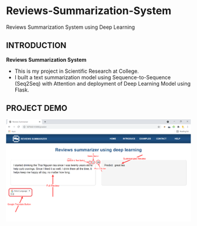 # Reviews-Summarization-System
Reviews Summarization System using Deep Learning

## INTRODUCTION ##
**Reviews Summarization System**
- This is my project in Scientific Research at College. 
- I built a text summarization model using Sequence-to-Sequence (Seq2Seq) with Attention and deployment of Deep Learning Model using Flask.

## PROJECT DEMO ##
<img src="document/demo.png">
